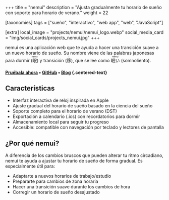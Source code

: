 +++
title = "nemui"
description = "Ajusta gradualmente tu horario de sueño con soporte para horario de verano."
weight = 22

[taxonomies]
tags = ["sueño", "interactivo", "web app", "web", "JavaScript"]

[extra]
local_image = "projects/nemui/nemui_logo.webp"
social_media_card = "img/social_cards/projects_nemui.jpg"
+++

nemui es una aplicación web que te ayuda a hacer una transición suave a un nuevo horario de sueño. Su nombre viene de las palabras japonesas para dormir (<ruby>眠<rt>nemu</rt></ruby>) y transición (<ruby>移<rt>i</rt></ruby>), que se lee como <ruby>眠い<rt>nemui</rt></ruby> (somnoliento).

#### [Pruébala ahora](https://nemui.osc.garden) • [GitHub](https://github.com/welpo/nemui) • [Blog](@/blog/nemui-sleep-schedule-planner/index.es.md) {.centered-text}

## Características

- Interfaz interactiva de reloj inspirada en Apple
- Ajuste gradual del horario de sueño basado en la ciencia del sueño
- Soporte completo para el horario de verano (DST)
- Exportación a calendario (.ics) con recordatorios para dormir
- Almacenamiento local para seguir tu progreso
- Accesible: compatible con navegación por teclado y lectores de pantalla

## ¿Por qué nemui?

A diferencia de los cambios bruscos que pueden alterar tu ritmo circadiano, nemui te ayuda a ajustar tu horario de sueño de forma gradual. Es especialmente útil para:

- Adaptarte a nuevos horarios de trabajo/estudio
- Prepararte para cambios de zona horaria
- Hacer una transición suave durante los cambios de hora
- Corregir un horario de sueño desajustado
